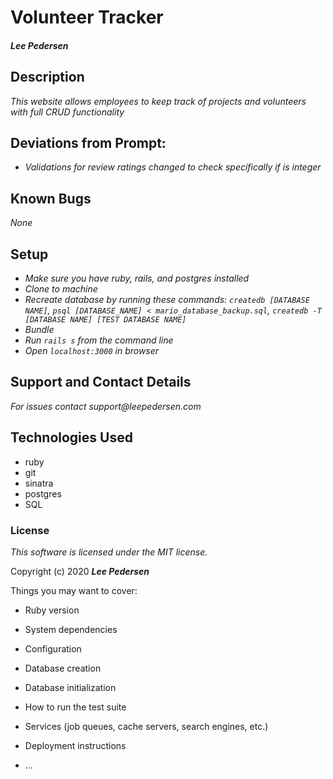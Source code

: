 # Volunteer Tracker

#### _Lee Pedersen_

## Description

_This website allows employees to keep track of projects and volunteers with full CRUD functionality_

## Deviations from Prompt:
* _Validations for review ratings changed to check specifically if is integer_

## Known Bugs
_None_

## Setup
* _Make sure you have ruby, rails, and postgres installed_
* _Clone to machine_
* _Recreate database by running these commands: `createdb [DATABASE NAME]`, `psql [DATABASE_NAME] < mario_database_backup.sql`, `createdb -T [DATABASE NAME] [TEST DATABASE NAME]`_
* _Bundle_
* _Run `rails s` from the command line_
* _Open `localhost:3000` in browser_

## Support and Contact Details
_For issues contact support@leepedersen.com_

## Technologies Used
* ruby
* git
* sinatra
* postgres
* SQL

### License
*This software is licensed under the MIT license.*

Copyright (c) 2020 **_Lee Pedersen_**



Things you may want to cover:

* Ruby version

* System dependencies

* Configuration

* Database creation

* Database initialization

* How to run the test suite

* Services (job queues, cache servers, search engines, etc.)

* Deployment instructions

* ...
